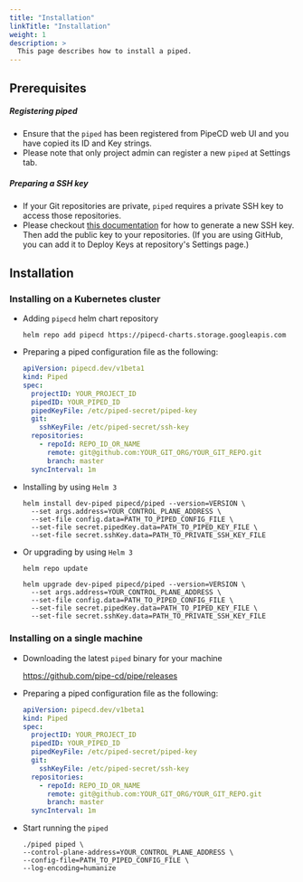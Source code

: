 ```yaml
---
title: "Installation"
linkTitle: "Installation"
weight: 1
description: >
  This page describes how to install a piped.
---
```


## Prerequisites

##### Registering piped
- Ensure that the `piped` has been registered from PipeCD web UI and you have copied its ID and Key strings.
- Please note that only project admin can register a new `piped` at Settings tab.

##### Preparing a SSH key
- If your Git repositories are private, `piped` requires a private SSH key to access those repositories.
- Please checkout [this documentation](https://help.github.com/en/github/authenticating-to-github/generating-a-new-ssh-key-and-adding-it-to-the-ssh-agent) for how to generate a new SSH key. Then add the public key to your repositories. (If you are using GitHub, you can add it to Deploy Keys at repository's Settings page.)

## Installation

### Installing on a Kubernetes cluster

- Adding `pipecd` helm chart repository

  ```
  helm repo add pipecd https://pipecd-charts.storage.googleapis.com
  ```

- Preparing a piped configuration file as the following:

  ``` yaml
  apiVersion: pipecd.dev/v1beta1
  kind: Piped
  spec:
    projectID: YOUR_PROJECT_ID
    pipedID: YOUR_PIPED_ID
    pipedKeyFile: /etc/piped-secret/piped-key
    git:
      sshKeyFile: /etc/piped-secret/ssh-key
    repositories:
      - repoId: REPO_ID_OR_NAME
        remote: git@github.com:YOUR_GIT_ORG/YOUR_GIT_REPO.git
        branch: master
    syncInterval: 1m
  ```

- Installing by using `Helm 3`

  ``` console
  helm install dev-piped pipecd/piped --version=VERSION \
    --set args.address=YOUR_CONTROL_PLANE_ADDRESS \
    --set-file config.data=PATH_TO_PIPED_CONFIG_FILE \
    --set-file secret.pipedKey.data=PATH_TO_PIPED_KEY_FILE \
    --set-file secret.sshKey.data=PATH_TO_PRIVATE_SSH_KEY_FILE
  ```

- Or upgrading by using `Helm 3`

  ``` console
  helm repo update

  helm upgrade dev-piped pipecd/piped --version=VERSION \
    --set args.address=YOUR_CONTROL_PLANE_ADDRESS \
    --set-file config.data=PATH_TO_PIPED_CONFIG_FILE \
    --set-file secret.pipedKey.data=PATH_TO_PIPED_KEY_FILE \
    --set-file secret.sshKey.data=PATH_TO_PRIVATE_SSH_KEY_FILE
  ```

### Installing on a single machine

- Downloading the latest `piped` binary for your machine

  https://github.com/pipe-cd/pipe/releases

- Preparing a piped configuration file as the following:

  ``` yaml
  apiVersion: pipecd.dev/v1beta1
  kind: Piped
  spec:
    projectID: YOUR_PROJECT_ID
    pipedID: YOUR_PIPED_ID
    pipedKeyFile: /etc/piped-secret/piped-key
    git:
      sshKeyFile: /etc/piped-secret/ssh-key
    repositories:
      - repoId: REPO_ID_OR_NAME
        remote: git@github.com:YOUR_GIT_ORG/YOUR_GIT_REPO.git
        branch: master
    syncInterval: 1m
  ```

- Start running the `piped`

  ``` console
  ./piped piped \
  --control-plane-address=YOUR_CONTROL_PLANE_ADDRESS \
  --config-file=PATH_TO_PIPED_CONFIG_FILE \
  --log-encoding=humanize
  ```
